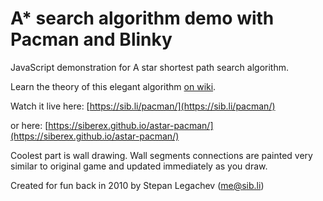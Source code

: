 A* search algorithm demo with Pacman and Blinky
===============================================

JavaScript demonstration for A star shortest path search algorithm.

Learn the theory of this elegant algorithm [on wiki](https://en.wikipedia.org/wiki/A*_search_algorithm).

Watch it live here: [https://sib.li/pacman/](https://sib.li/pacman/)

or here: [https://siberex.github.io/astar-pacman/](https://siberex.github.io/astar-pacman/)

Coolest part is wall drawing. Wall segments connections are painted very similar to original game and updated immediately as you draw.

Created for fun back in 2010 by Stepan Legachev (me@sib.li)
